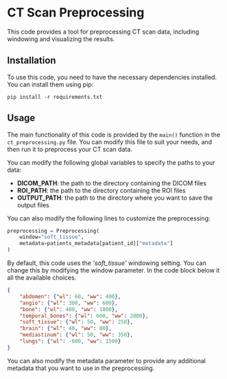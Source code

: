 # CT Scan Preprocessing

This code provides a tool for preprocessing CT scan data, including windowing and visualizing the results.

## Installation

To use this code, you need to have the necessary dependencies installed. You can install them using pip:

```shell
pip install -r requirements.txt
```

## Usage
The main functionality of this code is provided by the `main()` function in the `ct_preprocessing.py` file. You can modify this file to suit your needs, and then run it to preprocess your CT scan data.

You can modify the following global variables to specify the paths to your data:

- **DICOM_PATH**: the path to the directory containing the DICOM files
- **ROI_PATH**: the path to the directory containing the ROI files
- **OUTPUT_PATH**: the path to the directory where you want to save the output files

You can also modify the following lines to customize the preprocessing:

```python
preprocessing = Preprocessing(
    window="soft_tissue",
    metadata=patients_metadata[patient_id]["metadata"]
)
```
By default, this code uses the *'soft_tissue'* windowing setting. You can change this by modifying the window parameter. In the code block below it all the available choices.
```json
{
    "abdomen": {"wl": 60, "ww": 400},
    "angio": {"wl": 300, "ww": 600},
    "bone": {"wl": 400, "ww": 1800},
    "temporal_bones": {"wl": 600, "ww": 2800},
    "soft_tissue": {"wl": 50, "ww": 250},
    "brain": {"wl": 40, "ww": 80},
    "mediastinum": {"wl": 50, "ww": 350},
    "lungs": {"wl": -600, "ww": 1500}
}

```
You can also modify the metadata parameter to provide any additional metadata that you want to use in the preprocessing.